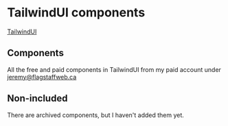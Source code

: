 # TailwindUI components

[TailwindUI](https://tailwindui.com/)

## Components
All the free and paid components in TailwindUI from my paid account under jeremy@flagstaffweb.ca

## Non-included
There are archived components, but I haven't added them yet.